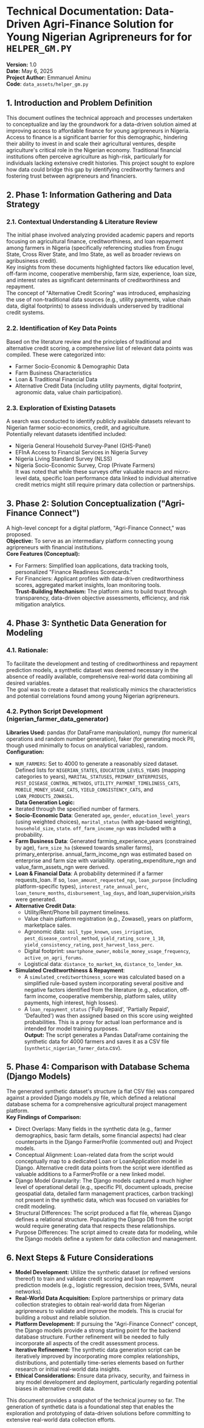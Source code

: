 # Technical Documentation: Data-Driven Agri-Finance Solution for Young Nigerian Agripreneurs for for `HELPER_GM.PY`

**Version:** 1.0  
**Date:** May 6, 2025  
**Project Author:** Emmanuel Aminu  
**Code**: `data_assets/helper_gm.py`

## 1. Introduction and Problem Definition

This document outlines the technical approach and processes undertaken to conceptualize and lay the groundwork for a data-driven solution aimed at improving access to affordable finance for young agripreneurs in Nigeria. Access to finance is a significant barrier for this demographic, hindering their ability to invest in and scale their agricultural ventures, despite agriculture's critical role in the Nigerian economy. Traditional financial institutions often perceive agriculture as high-risk, particularly for individuals lacking extensive credit histories. This project sought to explore how data could bridge this gap by identifying creditworthy farmers and fostering trust between agripreneurs and financiers.

## 2. Phase 1: Information Gathering and Data Strategy

### 2.1. Contextual Understanding & Literature Review

The initial phase involved analyzing provided academic papers and reports focusing on agricultural finance, creditworthiness, and loan repayment among farmers in Nigeria (specifically referencing studies from Enugu State, Cross River State, and Imo State, as well as broader reviews on agribusiness credit).  
Key insights from these documents highlighted factors like education level, off-farm income, cooperative membership, farm size, experience, loan size, and interest rates as significant determinants of creditworthiness and repayment.  
The concept of "Alternative Credit Scoring" was introduced, emphasizing the use of non-traditional data sources (e.g., utility payments, value chain data, digital footprints) to assess individuals underserved by traditional credit systems.

### 2.2. Identification of Key Data Points

Based on the literature review and the principles of traditional and alternative credit scoring, a comprehensive list of relevant data points was compiled. These were categorized into:

- Farmer Socio-Economic & Demographic Data
- Farm Business Characteristics
- Loan & Traditional Financial Data
- Alternative Credit Data (including utility payments, digital footprint, agronomic data, value chain participation).

### 2.3. Exploration of Existing Datasets

A search was conducted to identify publicly available datasets relevant to Nigerian farmer socio-economics, credit, and agriculture.  
Potentially relevant datasets identified included:

- Nigeria General Household Survey-Panel (GHS-Panel)
- EFInA Access to Financial Services in Nigeria Survey
- Nigeria Living Standard Survey (NLSS)
- Nigeria Socio-Economic Survey, Crop (Private Farmers)  
It was noted that while these surveys offer valuable macro and micro-level data, specific loan performance data linked to individual alternative credit metrics might still require primary data collection or partnerships.

## 3. Phase 2: Solution Conceptualization ("Agri-Finance Connect")

A high-level concept for a digital platform, "Agri-Finance Connect," was proposed.  
**Objective:** To serve as an intermediary platform connecting young agripreneurs with financial institutions.  
**Core Features (Conceptual):**

- For Farmers: Simplified loan applications, data tracking tools, personalized "Finance Readiness Scorecards."
- For Financiers: Applicant profiles with data-driven creditworthiness scores, aggregated market insights, loan monitoring tools.  
**Trust-Building Mechanism:** The platform aims to build trust through transparency, data-driven objective assessments, efficiency, and risk mitigation analytics.

## 4. Phase 3: Synthetic Data Generation for Modeling

### 4.1. Rationale:

To facilitate the development and testing of creditworthiness and repayment prediction models, a synthetic dataset was deemed necessary in the absence of readily available, comprehensive real-world data combining all desired variables.  
The goal was to create a dataset that realistically mimics the characteristics and potential correlations found among young Nigerian agripreneurs.

### 4.2. Python Script Development (nigerian_farmer_data_generator)

**Libraries Used:** pandas (for DataFrame manipulation), numpy (for numerical operations and random number generation), faker (for generating mock PII, though used minimally to focus on analytical variables), random.  
**Configuration:**

- `NUM_FARMERS`: Set to 4000 to generate a reasonably sized dataset.  
Defined lists for `NIGERIAN_STATES`, `EDUCATION_LEVELS_YEARS` (mapping categories to years), `MARITAL_STATUSES`, `PRIMARY_ENTERPRISES`, `PEST_DISEASE_CONTROL_METHODS`, `UTILITY_PAYMENT_TIMELINESS_CATS`, `MOBILE_MONEY_USAGE_CATS`, `YIELD_CONSISTENCY_CATS`, and `LOAN_PRODUCTS_ZOWASEL`.  
**Data Generation Logic:**
- Iterated through the specified number of farmers.  
- **Socio-Economic Data**: Generated `age`, `gender`, `education_level_years` (using weighted choices), `marital_status` (with age-based weighting), `household_size`, `state`. `off_farm_income_ngn` was included with a probability.  
- **Farm Business Data**: Generated farming_experience_years (constrained by age), `farm_size_ha` (skewed towards smaller farms), primary_enterprise. annual_farm_income_ngn was estimated based on enterprise and farm size with variability. operating_expenditure_ngn and value_farm_assets_ngn were derived.  
- **Loan & Financial Data**: A probability determined if a farmer requests_loan. If so, `loan_amount_requested_ngn`, `loan_purpose` (including platform-specific types), `interest_rate_annual_perc`, `loan_tenure_months`, `disbursement_lag_days`, and loan_supervision_visits were generated.  
- **Alternative Credit Data**:
  - Utility/Rent/Phone bill payment timeliness.
  - Value chain platform registration (e.g., Zowasel), years on platform, marketplace sales.
  - Agronomic data: `soil_type_known`, `uses_irrigation`, `pest_disease_control_method`, `yield_rating_score_1_10`, `yield_consistency_rating`, `post_harvest_loss_perc`.
  - Digital footprint: `smartphone_owner`, `mobile_money_usage_frequency`, `active_on_agri_forums`.
  - Logistical data: `distance_to_market_km`, `distance_to_lender_km`.  
- **Simulated Creditworthiness & Repayment**:
  - A `simulated_creditworthiness_score` was calculated based on a simplified rule-based system incorporating several positive and negative factors identified from the literature (e.g., education, off-farm income, cooperative membership, platform sales, utility payments, high interest, high losses).
  - A `loan_repayment_status` ('Fully Repaid', 'Partially Repaid', 'Defaulted') was then assigned based on this score using weighted probabilities. This is a proxy for actual loan performance and is intended for model training purposes.  
**Output:** The script generates a Pandas DataFrame containing the synthetic data for 4000 farmers and saves it as a CSV file (`synthetic_nigerian_farmer_data`.csv).

## 5. Phase 4: Comparison with Database Schema (Django Models)

The generated synthetic dataset's structure (a flat CSV file) was compared against a provided Django models.py file, which defined a relational database schema for a comprehensive agricultural project management platform.  
**Key Findings of Comparison:**

- Direct Overlaps: Many fields in the synthetic data (e.g., farmer demographics, basic farm details, some financial aspects) had clear counterparts in the Django FarmerProfile (commented out) and Project models.  
- Conceptual Alignment: Loan-related data from the script would conceptually map to a dedicated Loan or LoanApplication model in Django. Alternative credit data points from the script were identified as valuable additions to a FarmerProfile or a new linked model.  
- Django Model Granularity: The Django models captured a much higher level of operational detail (e.g., specific PII, document uploads, precise geospatial data, detailed farm management practices, carbon tracking) not present in the synthetic data, which was focused on variables for credit modeling.  
- Structural Differences: The script produced a flat file, whereas Django defines a relational structure. Populating the Django DB from the script would require generating data that respects these relationships.  
- Purpose Differences: The script aimed to create data for modeling, while the Django models define a system for data collection and management.

## 6. Next Steps & Future Considerations

- **Model Development:** Utilize the synthetic dataset (or refined versions thereof) to train and validate credit scoring and loan repayment prediction models (e.g., logistic regression, decision trees, SVMs, neural networks).  
- **Real-World Data Acquisition:** Explore partnerships or primary data collection strategies to obtain real-world data from Nigerian agripreneurs to validate and improve the models. This is crucial for building a robust and reliable solution.  
- **Platform Development:** If pursuing the "Agri-Finance Connect" concept, the Django models provide a strong starting point for the backend database structure. Further refinement will be needed to fully incorporate all aspects of the credit assessment process.  
- **Iterative Refinement:** The synthetic data generation script can be iteratively improved by incorporating more complex relationships, distributions, and potentially time-series elements based on further research or initial real-world data insights.  
- **Ethical Considerations:** Ensure data privacy, security, and fairness in any model development and deployment, particularly regarding potential biases in alternative credit data.  

This document provides a snapshot of the technical journey so far. The generation of synthetic data is a foundational step that enables the exploration and prototyping of data-driven solutions before committing to extensive real-world data collection efforts.
